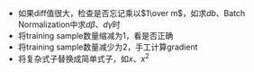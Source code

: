 - 如果diff值很大，检查是否忘记乘以$1\over m$，如求$db$、Batch Normalization中求$d\beta、d\gamma$时
- 将training sample数量缩减为1，看是否正确
- 将training sample数量减少为2，手工计算gradient
- 将复杂式子替换成简单式子，如$x、x^2$


